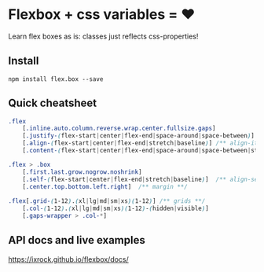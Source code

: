 # Flexbox + css variables = ❤

Learn flex boxes as is: classes just reflects css-properties!

## Install
`npm install flex.box --save`

## Quick cheatsheet
```css
.flex
    [.inline.auto.column.reverse.wrap.center.fullsize.gaps]
    [.justify-(flex-start|center|flex-end|space-around|space-between)] /** justify-content **/
    [.align-(flex-start|center|flex-end|stretch|baseline)] /** align-items **/
    [.content-(flex-start|center|flex-end|space-around|space-between|stretch)] /** align-content **/

.flex > .box
    [.first.last.grow.nogrow.noshrink]
    [.self-(flex-start|center|flex-end|stretch|baseline)]  /** align-self **/
    [.center.top.bottom.left.right]  /** margin **/
    
.flex[.grid-(1-12).(xl|lg|md|sm|xs)(1-12)] /** grids **/
    [.col-(1-12).(xl|lg|md|sm|xs)(1-12)-(hidden|visible)]
    [.gaps-wrapper > .col-*]
```

## API docs and live examples
https://ixrock.github.io/flexbox/docs/
